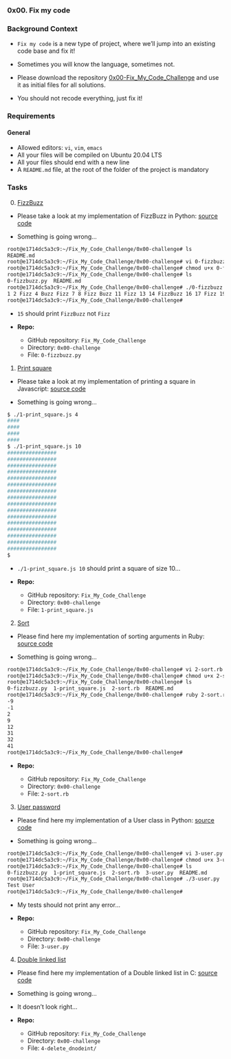 ### 0x00. Fix my code

### Background Context
- `Fix my code` is a new type of project, where we’ll jump into an existing code base and fix it!

- Sometimes you will know the language, sometimes not.

- Please download the repository [0x00-Fix_My_Code_Challenge](https://github.com/alx-tools/0x00-Fix_My_Code_Challenge) and use it as initial files for all solutions.

- You should not recode everything, just fix it!

### Requirements
#### General

- Allowed editors: `vi`, `vim`, `emacs`
- All your files will be compiled on Ubuntu 20.04 LTS
- All your files should end with a new line
- A `README.md` file, at the root of the folder of the project is mandatory

### Tasks

0. [FizzBuzz](./0-fizzbuzz.py)

- Please take a look at my implementation of FizzBuzz in Python: [source code](https://github.com/alx-tools/0x00-Fix_My_Code_Challenge/blob/master/0-fizzbuzz.py)

- Something is going wrong…
```sh
root@e1714dc5a3c9:~/Fix_My_Code_Challenge/0x00-challenge# ls
README.md
root@e1714dc5a3c9:~/Fix_My_Code_Challenge/0x00-challenge# vi 0-fizzbuzz.py
root@e1714dc5a3c9:~/Fix_My_Code_Challenge/0x00-challenge# chmod u+x 0-fizzbuzz.py
root@e1714dc5a3c9:~/Fix_My_Code_Challenge/0x00-challenge# ls
0-fizzbuzz.py  README.md
root@e1714dc5a3c9:~/Fix_My_Code_Challenge/0x00-challenge# ./0-fizzbuzz.py 50
1 2 Fizz 4 Buzz Fizz 7 8 Fizz Buzz 11 Fizz 13 14 FizzBuzz 16 17 Fizz 19 Buzz Fizz 22 23 Fizz Buzz 26 Fizz 28 29 FizzBuzz 31 32 Fizz 34 Buzz Fizz 37 38 Fizz Buzz 41 Fizz 43 44 FizzBuzz 46 47 Fizz 49 Buzz
root@e1714dc5a3c9:~/Fix_My_Code_Challenge/0x00-challenge#
```

- `15` should print `FizzBuzz` not `Fizz`

* **Repo:**

	- GitHub repository: `Fix_My_Code_Challenge`
	- Directory: `0x00-challenge`
	- File: `0-fizzbuzz.py`

1. [Print square](./1-print_square.js)

- Please take a look at my implementation of printing a square in Javascript: [source code](https://github.com/alx-tools/0x00-Fix_My_Code_Challenge/blob/master/1-print_square.js)

- Something is going wrong…
```sh
$ ./1-print_square.js 4
####
####
####
####
$ ./1-print_square.js 10
################
################
################
################
################
################
################
################
################
################
################
################
################
################
################
################
$
```

- `./1-print_square.js 10` should print a square of size 10…

* **Repo:**

	- GitHub repository: `Fix_My_Code_Challenge`
	- Directory: `0x00-challenge`
	- File: `1-print_square.js`

2. [Sort](./2-sort.rb)

- Please find here my implementation of sorting arguments in Ruby: [source code](https://github.com/alx-tools/0x00-Fix_My_Code_Challenge/blob/master/2-sort.rb)

- Something is going wrong…
```sh
root@e1714dc5a3c9:~/Fix_My_Code_Challenge/0x00-challenge# vi 2-sort.rb
root@e1714dc5a3c9:~/Fix_My_Code_Challenge/0x00-challenge# chmod u+x 2-sort.rb
root@e1714dc5a3c9:~/Fix_My_Code_Challenge/0x00-challenge# ls
0-fizzbuzz.py  1-print_square.js  2-sort.rb  README.md
root@e1714dc5a3c9:~/Fix_My_Code_Challenge/0x00-challenge# ruby 2-sort.rb 12 41 2 C 9 -9 31 fun -1 32
-9
-1
2
9
12
31
32
41
root@e1714dc5a3c9:~/Fix_My_Code_Challenge/0x00-challenge#
```

* **Repo:**

	- GitHub repository: `Fix_My_Code_Challenge`
	- Directory: `0x00-challenge`
	- File: `2-sort.rb`

3. [User password](./3-user.py )

- Please find here my implementation of a User class in Python: [source code](https://github.com/alx-tools/0x00-Fix_My_Code_Challenge/blob/master/3-user.py)

- Something is going wrong…
```sh
root@e1714dc5a3c9:~/Fix_My_Code_Challenge/0x00-challenge# vi 3-user.py
root@e1714dc5a3c9:~/Fix_My_Code_Challenge/0x00-challenge# chmod u+x 3-user.py
root@e1714dc5a3c9:~/Fix_My_Code_Challenge/0x00-challenge# ls
0-fizzbuzz.py  1-print_square.js  2-sort.rb  3-user.py  README.md
root@e1714dc5a3c9:~/Fix_My_Code_Challenge/0x00-challenge# ./3-user.py 
Test User
root@e1714dc5a3c9:~/Fix_My_Code_Challenge/0x00-challenge#
```

- My tests should not print any error…

* **Repo:**

	- GitHub repository: `Fix_My_Code_Challenge`
	- Directory: `0x00-challenge`
	- File: `3-user.py`

4. [Double linked list](./4-delete_dnodeint/)

- Please find here my implementation of a Double linked list in C: [source code](https://github.com/alx-tools/0x00-Fix_My_Code_Challenge/tree/master/4-delete_dnodeint)

- Something is going wrong…

- It doesn’t look right…

* **Repo:**

	- GitHub repository: `Fix_My_Code_Challenge`
	- Directory: `0x00-challenge`
	- File: `4-delete_dnodeint/`
